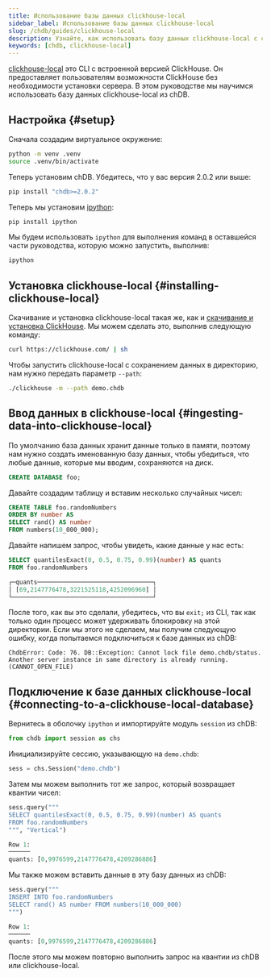 ```yaml
---
title: Использование базы данных clickhouse-local
sidebar_label: Использование базы данных clickhouse-local
slug: /chdb/guides/clickhouse-local
description: Узнайте, как использовать базу данных clickhouse-local с chDB
keywords: [chdb, clickhouse-local]
---
```


[clickhouse-local](/operations/utilities/clickhouse-local) это CLI с встроенной версией ClickHouse.
Он предоставляет пользователям возможности ClickHouse без необходимости установки сервера.
В этом руководстве мы научимся использовать базу данных clickhouse-local из chDB.

## Настройка {#setup}

Сначала создадим виртуальное окружение:

```bash
python -m venv .venv
source .venv/bin/activate
```

Теперь установим chDB.
Убедитесь, что у вас версия 2.0.2 или выше:

```bash
pip install "chdb>=2.0.2"
```

Теперь мы установим [ipython](https://ipython.org/):

```bash
pip install ipython
```

Мы будем использовать `ipython` для выполнения команд в оставшейся части руководства, которую можно запустить, выполнив:

```bash
ipython
```

## Установка clickhouse-local {#installing-clickhouse-local}

Скачивание и установка clickhouse-local такая же, как и [скачивание и установка ClickHouse](/install).
Мы можем сделать это, выполнив следующую команду:

```bash
curl https://clickhouse.com/ | sh
```

Чтобы запустить clickhouse-local с сохранением данных в директорию, нам нужно передать параметр `--path`:

```bash
./clickhouse -m --path demo.chdb
```

## Ввод данных в clickhouse-local {#ingesting-data-into-clickhouse-local}

По умолчанию база данных хранит данные только в памяти, поэтому нам нужно создать именованную базу данных, чтобы убедиться, что любые данные, которые мы вводим, сохраняются на диск.

```sql
CREATE DATABASE foo;
```

Давайте создадим таблицу и вставим несколько случайных чисел:

```sql
CREATE TABLE foo.randomNumbers
ORDER BY number AS
SELECT rand() AS number
FROM numbers(10_000_000);
```

Давайте напишем запрос, чтобы увидеть, какие данные у нас есть:

```sql
SELECT quantilesExact(0, 0.5, 0.75, 0.99)(number) AS quants
FROM foo.randomNumbers

┌─quants────────────────────────────────┐
│ [69,2147776478,3221525118,4252096960] │
└───────────────────────────────────────┘
```

После того, как вы это сделали, убедитесь, что вы `exit;` из CLI, так как только один процесс может удерживать блокировку на этой директории.
Если мы этого не сделаем, мы получим следующую ошибку, когда попытаемся подключиться к базе данных из chDB:

```text
ChdbError: Code: 76. DB::Exception: Cannot lock file demo.chdb/status. Another server instance in same directory is already running. (CANNOT_OPEN_FILE)
```

## Подключение к базе данных clickhouse-local {#connecting-to-a-clickhouse-local-database}

Вернитесь в оболочку `ipython` и импортируйте модуль `session` из chDB:

```python
from chdb import session as chs
```

Инициализируйте сессию, указывающую на `demo.chdb`:

```python
sess = chs.Session("demo.chdb")
```

Затем мы можем выполнить тот же запрос, который возвращает квантии чисел:

```python
sess.query("""
SELECT quantilesExact(0, 0.5, 0.75, 0.99)(number) AS quants
FROM foo.randomNumbers
""", "Vertical")

Row 1:
──────
quants: [0,9976599,2147776478,4209286886]
```

Мы также можем вставить данные в эту базу данных из chDB:

```python
sess.query("""
INSERT INTO foo.randomNumbers
SELECT rand() AS number FROM numbers(10_000_000)
""")

Row 1:
──────
quants: [0,9976599,2147776478,4209286886]
```

После этого мы можем повторно выполнить запрос на квантии из chDB или clickhouse-local.
